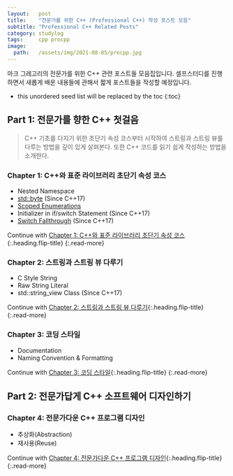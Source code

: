 ```yaml
---
layout:   post
title:    "전문가를 위한 C++ (Professional C++) 작성 포스트 모음"
subtitle: "Professional C++ Related Posts"
category: studylog
tags:     cpp procpp
image:
  path:   /assets/img/2021-08-05/procpp.jpg
---
```


마크 그레고리의 전문가를 위한 C++ 관련 포스트들 모음집입니다.
셀프스터디를 진행하면서 새롭게 배운 내용들에 관해서 짧게 포스트들을 작성할 예정입니다.

<!--more-->

* this unordered seed list will be replaced by the toc
{:toc}

## Part 1: 전문가를 향한 C++ 첫걸음

> C++ 기초를 다지기 위한 초단기 속성 코스부터 시작하여 스트링과 스트링 뷰를 다루는 방법을 깊이 있게 살펴본다.
> 또한 C++ 코드를 읽기 쉽게 작성하는 방법을 소개한다.

### Chapter 1: C++와 표준 라이브러리 초단기 속성 코스

* Nested Namespace
* [std::byte](https://en.cppreference.com/w/cpp/types/byte) (Since C++17)
* [Scoped Enumerations](https://en.cppreference.com/w/cpp/language/enum)
* Initializer in if/switch Statement (Since C++17)
* [Switch Fallthrough](https://en.cppreference.com/w/cpp/language/attributes/fallthrough) (Since C++17)

Continue with [Chapter 1: C++와 표준 라이브러리 초단기 속성 코스](2021-08-06-chapter-1.md){:.heading.flip-title}
{:.read-more}

### Chapter 2: 스트링과 스트링 뷰 다루기

* C Style String
* Raw String Literal
* std::string_view Class (Since C++17)

Continue with [Chapter 2: 스트링과 스트링 뷰 다루기](2021-08-07-chapter-2.md){:.heading.flip-title}
{:.read-more}

### Chapter 3: 코딩 스타일

* Documentation
* Naming Convention & Formatting

Continue with [Chapter 3: 코딩 스타일](2021-08-08-chapter-3.md){:.heading.flip-title}
{:.read-more}

## Part 2: 전문가답게 C++ 소프트웨어 디자인하기

### Chapter 4: 전문가다운 C++ 프로그램 디자인

* 추상화(Abstraction)
* 재사용(Reuse)

Continue with [Chapter 4: 전문가다운 C++ 프로그램 디자인](2021-08-09-chapter-4.md){:.heading.flip-title}
{:.read-more}
